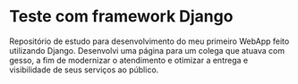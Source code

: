 # Teste com framework Django

Repositório de estudo para desenvolvimento do meu primeiro WebApp feito utilizando Django. Desenvolvi uma página para um colega que atuava com gesso, a fim de modernizar o atendimento e otimizar a entrega e visibilidade de seus serviços ao público.

